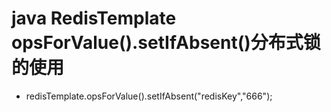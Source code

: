 # java RedisTemplate opsForValue().setIfAbsent()分布式锁的使用

- redisTemplate.opsForValue().setIfAbsent("redisKey","666");